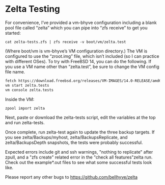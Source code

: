 # Zelta Testing

For convenience, I’ve provided a vm-bhyve configuration including a blank pool file called “zelta” which you can pipe into “zfs receive” to get you started:

```cat zelta-tests.zfs | zfs receive -v boot/vm/zelta.test```

(Where boot/vm is vm-bhyve’s VM configuration directory.) The  VM is configured to use the “zroot.img” file, which isn’t included (so I can practice with different OSes). To try with FreeBSD 14, you can do the following. If you use a VM name other than “zelta.test”, be sure to change the VM config file name. 

```sh
fetch https://download.freebsd.org/releases/VM-IMAGES/14.0-RELEASE/amd64/Latest/FreeBSD-14.0-RELEASE-amd64-zfs.raw.xz -o - | unxz - > /boot/vm/zelta.test/zroot.img
vm start zelta.tests
vm console zelta.tests
```

Inside the VM:

```sh
zpool import zelta
````

Next, paste or download the zelta-tests script, edit the variables at the top and run zelta-tests.

Once complete, run zelta-test again to update the three backup targets. If you see zelta/Backups/myhost, zelta/BackupsReplicate, and zelta/BackupsDepth snapshots, the tests were probably successful.

Expected errors include git and ssh warnings, "nothing to replicate" after zpull, and a "zfs create" related error in the "check all features"zelta run. Check out the example*.out files to see what some successful tests look like.

Please report any other bugs to https://github.com/bellhyve/zelta
